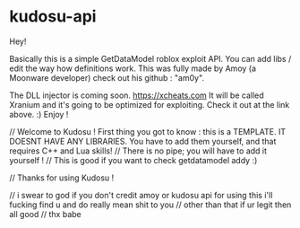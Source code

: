 # kudosu-api
Hey!

Basically this is a simple GetDataModel roblox exploit API. You can add libs / edit the way how definitions work. 
This was fully made by Amoy (a Moonware developer) check out his github : "am0y".

The DLL injector is coming soon.
https://xcheats.com
It will be called Xranium and it's going to be optimized for exploiting. Check it out at the link above.
:) Enjoy ! 

// Welcome to Kudosu ! First thing you got to know : this is a TEMPLATE. IT DOESNT HAVE ANY LIBRARIES. You have to add them yourself, and that requires C++ and Lua skills!
// There is no pipe; you will have to add it yourself !
// This is good if you want to check getdatamodel addy :)

// Thanks for using Kudosu !



// i swear to god if you don't credit amoy or kudosu api for using this i'll fucking find u and do really mean shit to you
// other than that if ur legit then all good
// thx babe

